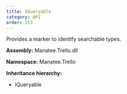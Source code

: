 ```yaml
---
title: IQueryable
category: API
order: 153
---
```


Provides a marker to identify searchable types.

**Assembly:** Manatee.Trello.dll

**Namespace:** Manatee.Trello

**Inheritance hierarchy:**

- IQueryable

